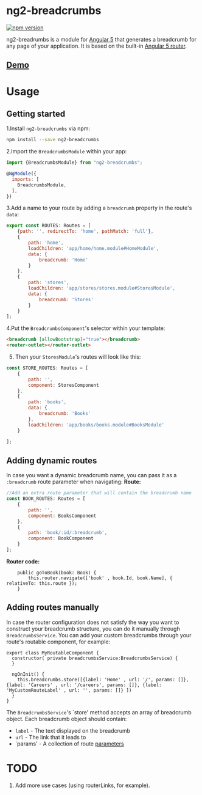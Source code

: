 # ng2-breadcrumbs
[![npm version](https://badge.fury.io/js/ng2-breadcrumbs.svg)](https://badge.fury.io/js/ng2-breadcrumbs)

ng2-breadrumbs is a module for [Angular 5](https://angular.io/) that generates a breadcrumb for any page of your application. It is based on the built-in [Angular 5 router](https://angular.io/docs/ts/latest/guide/router.html).

## [Demo](https://centroida.github.io/ng4-breadcrumbs/)

# Usage

## Getting started

1.Install `ng2-breadcrumbs` via npm:

```bash
npm install --save ng2-breadcrumbs
```

2.Import the `BreadcrumbsModule` within your app:

```js
import {BreadcrumbsModule} from "ng2-breadcrumbs";

@NgModule({
  imports: [ 
    BreadcrumbsModule,
  ],
})
```

3.Add a name to your route by adding a `breadcrumb` property in the route's `data`:

```js
export const ROUTES: Routes = [
    {path: '', redirectTo: 'home', pathMatch: 'full'},
    {
        path: 'home',
        loadChildren: 'app/home/home.module#HomeModule',
        data: {
            breadcrumb: 'Home'
        }
    },
    {
        path: 'stores',
        loadChildren: 'app/stores/stores.module#StoresModule',
        data: {
            breadcrumb: 'Stores'
        }
    }
];
```

4.Put the `BreadcrumbsComponent`'s selector within your template:

```html
<breadcrumb [allowBootstrap]="true"></breadcrumb>
<router-outlet></router-outlet>
```

5. Then your `StoresModule`'s routes will look like this:

```js
const STORE_ROUTES: Routes = [
    {
        path: '',
        component: StoresComponent
    },
    {
        path: 'books',
        data: {
            breadcrumb: 'Books'
        },
        loadChildren: 'app/books/books.module#BooksModule'
    }

];
```

## Adding dynamic routes

In case you want a dynamic breadcrumb name, you can pass it as a `:breadcrumb` route parameter when navigating:
**Route:**
```js
//Add an extra route parameter that will contain the breadcrumb name
const BOOK_ROUTES: Routes = [
    {
        path: '',
        component: BooksComponent
    },
    {
        path: 'book/:id/:breadcrumb',
        component: BookComponent
    }
];
```
**Router code:**
```
    public goToBook(book: Book) {
        this.router.navigate(['book' , book.Id, book.Name], { relativeTo: this.route });
    }
```


## Adding routes manually

In case the router configuration does not satisfy the way you want to construct your breadcrumb structure, you can do it manually through `BreadcrumbsService`. You can add your custom breadcrumbs through your route's routable component, for example:


```
export class MyRoutableComponent {
  constructor( private breadcrumbsService:BreadcrumbsService) {
  }

  ngOnInit() {
    this.breadcrumbs.store([{label: 'Home' , url: '/', params: []},{label: 'Careers' , url: '/careers', params: []}, {label:  'MyCustomRouteLabel' , url: '', params: []} ])
  }
}

```

The `BreadcrumbsService`'s `store' method accepts an array of breadcrumb object. Each breadcrumb object should contain:
- `label` -  The text displayed on the breadcrumb
- `url` - The link that it leads to
- `params' - A collection of route [parameters](https://angular.io/api/router/Params)


# TODO
 1. Add more use cases (using routerLinks, for example).

 
